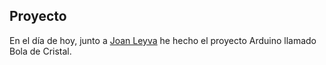 ## Proyecto

En el día de hoy, junto a [Joan Leyva](https://github.com/Draken666) he hecho el proyecto Arduino llamado Bola de Cristal.
